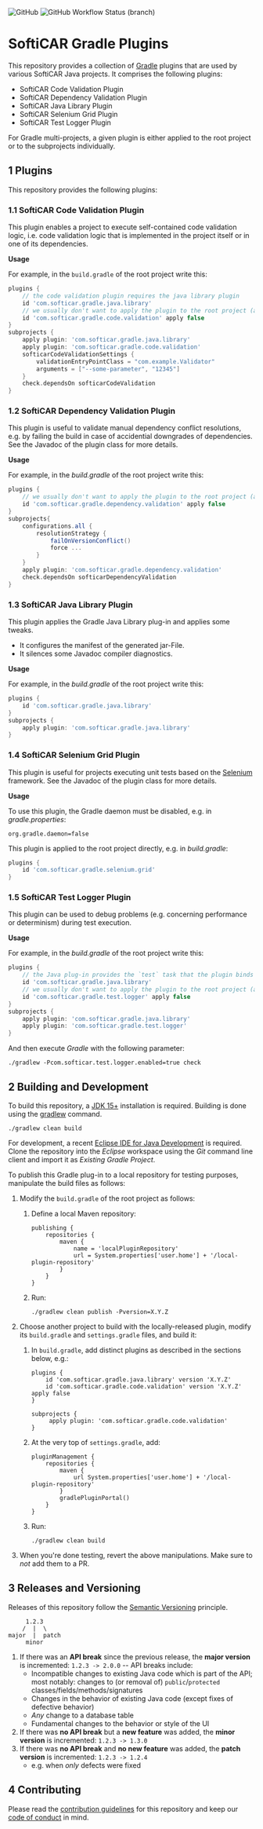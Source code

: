 ![GitHub](https://img.shields.io/github/license/softicar/gradle-plugins)
![GitHub Workflow Status (branch)](https://img.shields.io/github/workflow/status/softicar/gradle-plugins/Continuous%20Integration/main)

# SoftiCAR Gradle Plugins

This repository provides a collection of [Gradle](https://gradle.org/) plugins that are used by various SoftiCAR Java projects. It comprises the following plugins:

* SoftiCAR Code Validation Plugin
* SoftiCAR Dependency Validation Plugin
* SoftiCAR Java Library Plugin
* SoftiCAR Selenium Grid Plugin
* SoftiCAR Test Logger Plugin

For Gradle multi-projects, a given plugin is either applied to the root project or to the subprojects individually.

## 1 Plugins

This repository provides the following plugins:

### 1.1 SoftiCAR Code Validation Plugin

This plugin enables a project to execute self-contained code validation logic, i.e. code validation logic that is implemented in the project itself or in one of its dependencies.

**Usage**

For example, in the `build.gradle` of the root project write this:

```gradle
plugins {
    // the code validation plugin requires the java library plugin
    id 'com.softicar.gradle.java.library'
    // we usually don't want to apply the plugin to the root project (apply false)
    id 'com.softicar.gradle.code.validation' apply false
}
subprojects {
    apply plugin: 'com.softicar.gradle.java.library'
    apply plugin: 'com.softicar.gradle.code.validation'
    softicarCodeValidationSettings {
        validationEntryPointClass = "com.example.Validator"
        arguments = ["--some-parameter", "12345"]
    }
    check.dependsOn softicarCodeValidation
}
```

### 1.2 SoftiCAR Dependency Validation Plugin

This plugin is useful to validate manual dependency conflict resolutions, e.g. by failing the build in case of accidential downgrades of dependencies. See the Javadoc of the plugin class for more details.

**Usage**

For example, in the _build.gradle_ of the root project write this:

```gradle
plugins {
    // we usually don't want to apply the plugin to the root project (apply false)
    id 'com.softicar.gradle.dependency.validation' apply false
}
subprojects{
    configurations.all {
        resolutionStrategy {
            failOnVersionConflict()
            force ...
        }
    }
    apply plugin: 'com.softicar.gradle.dependency.validation'
    check.dependsOn softicarDependencyValidation
}
```

### 1.3 SoftiCAR Java Library Plugin

This plugin applies the Gradle Java Library plug-in and applies some tweaks.

* It configures the manifest of the generated jar-File.
* It silences some Javadoc compiler diagnostics.

**Usage**

For example, in the _build.gradle_ of the root project write this:

```gradle
plugins {
    id 'com.softicar.gradle.java.library'
}
subprojects {
    apply plugin: 'com.softicar.gradle.java.library'
}
```

### 1.4 SoftiCAR Selenium Grid Plugin

This plugin is useful for projects executing unit tests based on the [Selenium](https://www.selenium.dev/) framework. See the Javadoc of the plugin class for more details.

**Usage**

To use this plugin, the Gradle daemon must be disabled, e.g. in _gradle.properties_:

```
org.gradle.daemon=false
```

This plugin is applied to the root project directly, e.g. in _build.gradle_:

```gradle
plugins {
    id 'com.softicar.gradle.selenium.grid'
}
```

### 1.5 SoftiCAR Test Logger Plugin

This plugin can be used to debug problems (e.g. concerning performance or determinism) during test execution.

**Usage**

For example, in the _build.gradle_ of the root project write this:

```gradle
plugins {
    // the Java plug-in provides the `test` task that the plugin binds to
    id 'com.softicar.gradle.java.library'
    // we usually don't want to apply the plugin to the root project (apply false)
    id 'com.softicar.gradle.test.logger' apply false
}
subprojects {
    apply plugin: 'com.softicar.gradle.java.library'
    apply plugin: 'com.softicar.gradle.test.logger'
}
```

And then execute _Gradle_ with the following parameter:

```
./gradlew -Pcom.softicar.test.logger.enabled=true check
```

## 2 Building and Development

To build this repository, a [JDK 15+](https://adoptopenjdk.net/) installation is required. Building is done using the [gradlew](https://docs.gradle.org/current/userguide/gradle_wrapper.html) command.

```
./gradlew clean build
```

For development, a recent [Eclipse IDE for Java Development](https://www.eclipse.org/downloads/packages/) is required. Clone the repository into the *Eclipse* workspace using the *Git* command line client and import it as *Existing Gradle Project*.

To publish this Gradle plug-in to a local repository for testing purposes, manipulate the build files as follows:

1. Modify the `build.gradle` of the root project as follows:

   1. Define a local Maven repository:

          publishing {
              repositories {
                  maven {
                      name = 'localPluginRepository'
                      url = System.properties['user.home'] + '/local-plugin-repository'
                  }
              }
          }

   1. Run:

          ./gradlew clean publish -Pversion=X.Y.Z

1. Choose another project to build with the locally-released plugin, modify its `build.gradle` and `settings.gradle` files, and build it:

   1. In `build.gradle`, add distinct plugins as described in the sections below, e.g.:

          plugins {
              id 'com.softicar.gradle.java.library' version 'X.Y.Z'
              id 'com.softicar.gradle.code.validation' version 'X.Y.Z' apply false
          }

          subprojects {
               apply plugin: 'com.softicar.gradle.code.validation'
          }

   1. At the very top of `settings.gradle`, add:

          pluginManagement {
              repositories {
                  maven {
                      url System.properties['user.home'] + '/local-plugin-repository'
                  }
                  gradlePluginPortal()
              }
          }

   1. Run:

          ./gradlew clean build

1. When you're done testing, revert the above manipulations. Make sure to _not_ add them to a PR.

## 3 Releases and Versioning

Releases of this repository follow the [Semantic Versioning](https://semver.org/) principle.

```
     1.2.3
    /  |  \
major  |  patch
     minor
```

1. If there was an **API break** since the previous release, the **major version** is incremented: `1.2.3 -> 2.0.0` -- API breaks include:
   - Incompatible changes to existing Java code which is part of the API; most notably: changes to (or removal of) `public`/`protected` classes/fields/methods/signatures
   - Changes in the behavior of existing Java code (except fixes of defective behavior)
   - *Any* change to a database table
   - Fundamental changes to the behavior or style of the UI
1. If there was **no API break** but a **new feature** was added, the **minor version** is incremented: `1.2.3 -> 1.3.0`
1. If there was **no API break** and **no new feature** was added, the **patch version** is incremented: `1.2.3 -> 1.2.4`
   - e.g. when *only* defects were fixed

## 4 Contributing

Please read the [contribution guidelines](CONTRIBUTING.md) for this repository and keep our [code of conduct](CODE_OF_CONDUCT.md) in mind.
